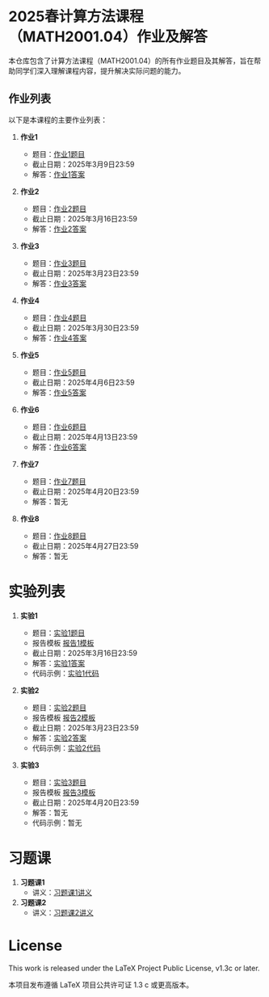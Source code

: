 # 2025春计算方法课程（MATH2001.04）作业及解答

本仓库包含了计算方法课程（MATH2001.04）的所有作业题目及其解答，旨在帮助同学们深入理解课程内容，提升解决实际问题的能力。

## 作业列表

以下是本课程的主要作业列表：

1. **作业1**
   - 题目：[作业1题目](./out/01.pdf)
   - 截止日期：2025年3月9日23:59
   - 解答：[作业1答案](./out/01.pdf)

2. **作业2**
   - 题目：[作业2题目](./out/02.pdf)
   - 截止日期：2025年3月16日23:59
   - 解答：[作业2答案](./out/02.pdf)

3. **作业3**
   - 题目：[作业3题目](./out/03.pdf)
   - 截止日期：2025年3月23日23:59
   - 解答：[作业3答案](./out/03.pdf)

4. **作业4**
   - 题目：[作业4题目](./out/04.pdf)
   - 截止日期：2025年3月30日23:59
   - 解答：[作业4答案](./out/04.pdf)
   
5. **作业5**
   - 题目：[作业5题目](./out/05.pdf)
   - 截止日期：2025年4月6日23:59
   - 解答：[作业5答案](./out/05.pdf)
   
6. **作业6**
   - 题目：[作业6题目](./out/06.pdf)
   - 截止日期：2025年4月13日23:59
   - 解答：[作业6答案](./out/06.pdf)
   
7. **作业7**
   - 题目：[作业7题目](./out/07.pdf)
   - 截止日期：2025年4月20日23:59
   - 解答：暂无
   
8. **作业8**
   - 题目：[作业8题目](./out/08.pdf)
   - 截止日期：2025年4月27日23:59
   - 解答：暂无

# 实验列表

1. **实验1**
   - 题目：[实验1题目](./out/lab01.pdf)
   - 报告模板 [报告1模板](./lab01.tex)
   - 截止日期：2025年3月16日23:59
   - 解答：[实验1答案](./out/lab01.pdf)
   - 代码示例：[实验1代码](./lab01.c)

2. **实验2**
   - 题目：[实验2题目](./out/lab02.pdf)
   - 报告模板 [报告2模板](./lab02.tex)
   - 截止日期：2025年3月23日23:59
   - 解答：[实验2答案](./out/lab02.pdf)
   - 代码示例：[实验2代码](./lab02.c)
   
3. **实验3**
   - 题目：[实验3题目](./out/lab03.pdf)
   - 报告模板 [报告3模板](./lab03.tex)
   - 截止日期：2025年4月20日23:59
   - 解答：暂无
   - 代码示例：暂无

# 习题课

1. **习题课1**
   - 讲义：[习题课1讲义](./out/t1.pdf)
2. **习题课2**
   - 讲义：[习题课2讲义](./out/t2.pdf)

# License

This work is released under the LaTeX Project Public License, v1.3c or later. 

本项目发布遵循 LaTeX 项目公共许可证 1.3 c 或更高版本。